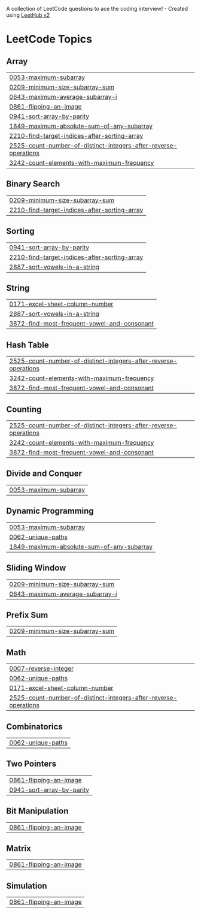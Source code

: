 A collection of LeetCode questions to ace the coding interview! - Created using [LeetHub v2](https://github.com/arunbhardwaj/LeetHub-2.0)
<!---LeetCode Topics Start-->
# LeetCode Topics
## Array
|  |
| ------- |
| [0053-maximum-subarray](https://github.com/lalitha31084/Leetcode/tree/master/0053-maximum-subarray) |
| [0209-minimum-size-subarray-sum](https://github.com/lalitha31084/Leetcode/tree/master/0209-minimum-size-subarray-sum) |
| [0643-maximum-average-subarray-i](https://github.com/lalitha31084/Leetcode/tree/master/0643-maximum-average-subarray-i) |
| [0861-flipping-an-image](https://github.com/lalitha31084/Leetcode/tree/master/0861-flipping-an-image) |
| [0941-sort-array-by-parity](https://github.com/lalitha31084/Leetcode/tree/master/0941-sort-array-by-parity) |
| [1849-maximum-absolute-sum-of-any-subarray](https://github.com/lalitha31084/Leetcode/tree/master/1849-maximum-absolute-sum-of-any-subarray) |
| [2210-find-target-indices-after-sorting-array](https://github.com/lalitha31084/Leetcode/tree/master/2210-find-target-indices-after-sorting-array) |
| [2525-count-number-of-distinct-integers-after-reverse-operations](https://github.com/lalitha31084/Leetcode/tree/master/2525-count-number-of-distinct-integers-after-reverse-operations) |
| [3242-count-elements-with-maximum-frequency](https://github.com/lalitha31084/Leetcode/tree/master/3242-count-elements-with-maximum-frequency) |
## Binary Search
|  |
| ------- |
| [0209-minimum-size-subarray-sum](https://github.com/lalitha31084/Leetcode/tree/master/0209-minimum-size-subarray-sum) |
| [2210-find-target-indices-after-sorting-array](https://github.com/lalitha31084/Leetcode/tree/master/2210-find-target-indices-after-sorting-array) |
## Sorting
|  |
| ------- |
| [0941-sort-array-by-parity](https://github.com/lalitha31084/Leetcode/tree/master/0941-sort-array-by-parity) |
| [2210-find-target-indices-after-sorting-array](https://github.com/lalitha31084/Leetcode/tree/master/2210-find-target-indices-after-sorting-array) |
| [2887-sort-vowels-in-a-string](https://github.com/lalitha31084/Leetcode/tree/master/2887-sort-vowels-in-a-string) |
## String
|  |
| ------- |
| [0171-excel-sheet-column-number](https://github.com/lalitha31084/Leetcode/tree/master/0171-excel-sheet-column-number) |
| [2887-sort-vowels-in-a-string](https://github.com/lalitha31084/Leetcode/tree/master/2887-sort-vowels-in-a-string) |
| [3872-find-most-frequent-vowel-and-consonant](https://github.com/lalitha31084/Leetcode/tree/master/3872-find-most-frequent-vowel-and-consonant) |
## Hash Table
|  |
| ------- |
| [2525-count-number-of-distinct-integers-after-reverse-operations](https://github.com/lalitha31084/Leetcode/tree/master/2525-count-number-of-distinct-integers-after-reverse-operations) |
| [3242-count-elements-with-maximum-frequency](https://github.com/lalitha31084/Leetcode/tree/master/3242-count-elements-with-maximum-frequency) |
| [3872-find-most-frequent-vowel-and-consonant](https://github.com/lalitha31084/Leetcode/tree/master/3872-find-most-frequent-vowel-and-consonant) |
## Counting
|  |
| ------- |
| [2525-count-number-of-distinct-integers-after-reverse-operations](https://github.com/lalitha31084/Leetcode/tree/master/2525-count-number-of-distinct-integers-after-reverse-operations) |
| [3242-count-elements-with-maximum-frequency](https://github.com/lalitha31084/Leetcode/tree/master/3242-count-elements-with-maximum-frequency) |
| [3872-find-most-frequent-vowel-and-consonant](https://github.com/lalitha31084/Leetcode/tree/master/3872-find-most-frequent-vowel-and-consonant) |
## Divide and Conquer
|  |
| ------- |
| [0053-maximum-subarray](https://github.com/lalitha31084/Leetcode/tree/master/0053-maximum-subarray) |
## Dynamic Programming
|  |
| ------- |
| [0053-maximum-subarray](https://github.com/lalitha31084/Leetcode/tree/master/0053-maximum-subarray) |
| [0062-unique-paths](https://github.com/lalitha31084/Leetcode/tree/master/0062-unique-paths) |
| [1849-maximum-absolute-sum-of-any-subarray](https://github.com/lalitha31084/Leetcode/tree/master/1849-maximum-absolute-sum-of-any-subarray) |
## Sliding Window
|  |
| ------- |
| [0209-minimum-size-subarray-sum](https://github.com/lalitha31084/Leetcode/tree/master/0209-minimum-size-subarray-sum) |
| [0643-maximum-average-subarray-i](https://github.com/lalitha31084/Leetcode/tree/master/0643-maximum-average-subarray-i) |
## Prefix Sum
|  |
| ------- |
| [0209-minimum-size-subarray-sum](https://github.com/lalitha31084/Leetcode/tree/master/0209-minimum-size-subarray-sum) |
## Math
|  |
| ------- |
| [0007-reverse-integer](https://github.com/lalitha31084/Leetcode/tree/master/0007-reverse-integer) |
| [0062-unique-paths](https://github.com/lalitha31084/Leetcode/tree/master/0062-unique-paths) |
| [0171-excel-sheet-column-number](https://github.com/lalitha31084/Leetcode/tree/master/0171-excel-sheet-column-number) |
| [2525-count-number-of-distinct-integers-after-reverse-operations](https://github.com/lalitha31084/Leetcode/tree/master/2525-count-number-of-distinct-integers-after-reverse-operations) |
## Combinatorics
|  |
| ------- |
| [0062-unique-paths](https://github.com/lalitha31084/Leetcode/tree/master/0062-unique-paths) |
## Two Pointers
|  |
| ------- |
| [0861-flipping-an-image](https://github.com/lalitha31084/Leetcode/tree/master/0861-flipping-an-image) |
| [0941-sort-array-by-parity](https://github.com/lalitha31084/Leetcode/tree/master/0941-sort-array-by-parity) |
## Bit Manipulation
|  |
| ------- |
| [0861-flipping-an-image](https://github.com/lalitha31084/Leetcode/tree/master/0861-flipping-an-image) |
## Matrix
|  |
| ------- |
| [0861-flipping-an-image](https://github.com/lalitha31084/Leetcode/tree/master/0861-flipping-an-image) |
## Simulation
|  |
| ------- |
| [0861-flipping-an-image](https://github.com/lalitha31084/Leetcode/tree/master/0861-flipping-an-image) |
<!---LeetCode Topics End-->